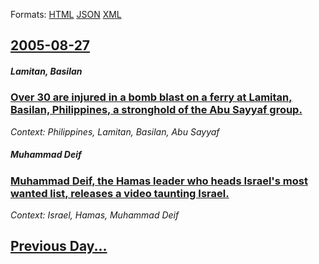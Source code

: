 
Formats: [HTML](2005/08/27/index.html)  [JSON](2005/08/27/index.json)  [XML](2005/08/27/index.xml)  

## [2005-08-27](/news/2005/08/27/index.md)

##### Lamitan, Basilan
### [ Over 30 are injured in a bomb blast on a ferry at Lamitan, Basilan, Philippines, a stronghold of the Abu Sayyaf group. ](/news/2005/08/27/over-30-are-injured-in-a-bomb-blast-on-a-ferry-at-lamitan-basilan-philippines-a-stronghold-of-the-abu-sayyaf-group.md)
_Context: Philippines, Lamitan, Basilan, Abu Sayyaf_

##### Muhammad Deif
### [ Muhammad Deif, the Hamas leader who heads Israel's most wanted list, releases a video taunting Israel. ](/news/2005/08/27/muhammad-deif-the-hamas-leader-who-heads-israel-s-most-wanted-list-releases-a-video-taunting-israel.md)
_Context: Israel, Hamas, Muhammad Deif_

## [Previous Day...](/news/2005/08/26/index.md)

